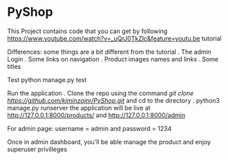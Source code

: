 # PyShop

This Project contains code that you can get by following https://www.youtube.com/watch?v=_uQrJ0TkZlc&feature=youtu.be tutorial

Differences:
some things are a bit different from the tutorial
. The admin Login
. Some links on navigation
. Product images names and links
. Some titles

Test
python manage.py test

Run the application
. Clone the repo using the command *git clone https://github.com/kiminzajnr/PyShop.git* and cd to the directory
. python3 manage.py runserver
the application will be live at http://127.0.0.1:8000/products/ and 
http://127.0.0.1:8000/admin

For admin page: username = admin and password = 1234

Once in admin dashboard, you'll be able manage the product and enjoy superuser privilleges

